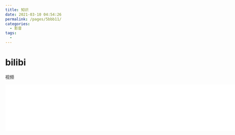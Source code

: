 ```yaml
---
title: 知识
date: 2021-03-10 04:54:26
permalink: /pages/5bbb11/
categories:
  - 影音
tags:
  - 
---
```

# bilibi
视频
<iframe src="//player.bilibili.com/player.html?aid=374514632&bvid=BV1sZ4y1P7RD&cid=307612211&page=1" scrolling="no" border="0" frameborder="no" framespacing="0" allowfullscreen="true" high="600" width="800"> </iframe>
